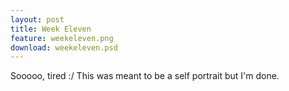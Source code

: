 ```yaml
---
layout: post
title: Week Eleven
feature: weekeleven.png
download: weekeleven.psd
---
```

Sooooo, tired :/ This was meant to be a self portrait but I'm done.